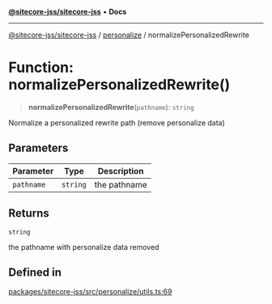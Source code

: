 [**@sitecore-jss/sitecore-jss**](../../README.md) • **Docs**

***

[@sitecore-jss/sitecore-jss](../../README.md) / [personalize](../README.md) / normalizePersonalizedRewrite

# Function: normalizePersonalizedRewrite()

> **normalizePersonalizedRewrite**(`pathname`): `string`

Normalize a personalized rewrite path (remove personalize data)

## Parameters

| Parameter | Type | Description |
| ------ | ------ | ------ |
| `pathname` | `string` | the pathname |

## Returns

`string`

the pathname with personalize data removed

## Defined in

[packages/sitecore-jss/src/personalize/utils.ts:69](https://github.com/Sitecore/jss/blob/2f7f8a3f57bf348df36eb566e1598f25fb4e1fd2/packages/sitecore-jss/src/personalize/utils.ts#L69)
